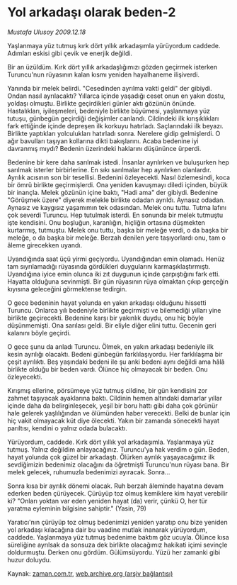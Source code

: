 # Yol arkadaşı olarak beden-2

*Mustafa Ulusoy 2009.12.18*

<tr><td class="metin" colspan="2" style="padding-top: 20px; padding-left: 5px; ">Yaşlanmaya yüz tutmuş kırk dört yıllık arkadaşımla yürüyordum caddede. Adımları eskisi gibi çevik ve enerjik değildi.</td></tr><tr><td class="metin" colspan="2" style="padding-top: 20px; padding-left: 5px; "><p> Bir an üzüldüm. Kırk dört yıllık arkadaşlığımızı gözden geçirmek isterken Turuncu'nun rüyasının kalan kısmı yeniden hayalhaneme ilişiverdi.
<p>Yanında bir melek belirdi. "Cesedinden ayrılma vakti geldi" der gibiydi. Ondan nasıl ayrılacaktı? Yıllarca içinde yaşadığı ceset onun en yakın dostu, yoldaşı olmuştu. Birlikte geçirdikleri günler aktı gözünün önünde. Hastalıkları, iyileşmeleri, bedeniyle birlikte büyümesi, yaşlanmaya yüz tutuşu, günbegün geçirdiği değişimler canlandı. Cildindeki ilk kırışıklıkları fark ettiğinde içinde depreşen ilk korkuyu hatırladı. Saçlarındaki ilk beyazı. Birlikte yaptıkları yolculukları hatırladı sonra. Nerelere gidip gelmişlerdi. O ağır bavulları taşıyan kollarına dikti bakışlarını. Acaba bedenine iyi davranmış mıydı? Bedenin üzerindeki haklarını düşününce ürperdi.
<p>Bedenine bir kere daha sarılmak istedi. İnsanlar ayrılırken ve buluşurken hep sarılmak isterler birbirlerine. En sıkı sarılmalar hep ayrılırken olanlardır. Ayrılık acısının son bir tesellisi. Bedenini özleyecekti. Nasıl özlemesindi, koca bir ömrü birlikte geçirmişlerdi. Ona yeniden kavuşmayı diledi içinden, büyük bir inançla. Melek gözünün içine baktı, "Hadi ama" der gibiydi. Bedenine "Görüşmek üzere" diyerek melekle birlikte odadan ayrıldı. Aynasız odadan. Aynasız ve kaygısız yaşamımın tek odasından. Melek onu tuttu. Tutma lafını çok severdi Turuncu. Hep tutulmak isterdi. En sonunda bir melek tutmuştu işte kendisini. Onu boşluğun, karanlığın, hiçliğin ortasına düşmekten kurtarmış, tutmuştu. Melek onu tuttu, başka bir meleğe verdi, o da başka bir meleğe, o da başka bir meleğe. Berzah denilen yere taşıyorlardı onu, tam o âleme girecekken uyandı.
<p>Uyandığında saat üçü yirmi geçiyordu. Uyandığından emin olamadı. Henüz tam sıyrılamadığı rüyasında gördükleri duygularını karmaşıklaştırmıştı. Uyandığına iyice emin olunca iki zıt duygunun içinde çarpıştığını fark etti. Hayatta olduğuna sevinmişti. Bir gün rüyasının rüya olmaktan çıkıp gerçeğin kıyısına geleceğini görmektense tedirgin.
<p>O gece bedeninin hayat yolunda en yakın arkadaşı olduğunu hissetti Turuncu. Onlarca yılı bedeniyle birlikte geçirmişti ve bilemediği yılları yine birlikte geçirecekti. Bedenine karşı bir yakınlık duydu, onu hiç böyle düşünmemişti. Ona sarılası geldi. Bir eliyle diğer elini tuttu. Gecenin geri kalanını böyle geçirdi.
<p>O gece şunu da anladı Turuncu. Ölmek, en yakın arkadaşı bedeniyle ilk kesin ayrılığı olacaktı. Bedeni günbegün farklılaşıyordu. Her farklılaşma bir çeşit ayrılıktı. Beş yaşındaki bedeni ile şu anki bedeni aynı değildi ama hâlâ birlikte olduğu bir beden vardı. Ölünce hiç olmayacak bir beden. Onu özleyecekti.
<p>Kırışmış ellerine, pörsümeye yüz tutmuş cildine, bir gün kendisini zor zahmet taşıyacak ayaklarına baktı. Cildinin hemen altındaki damarlar yıllar içinde daha da belirginleşecek, yeşil bir boru hattı gibi daha çok görünür hale gelerek yaşlılığından ve ölümünden haber verecekti. Belki de bunlar için hiç vakit olmayacak küt diye ölecekti. Yakın bir zamanda sönecekti hayat parıltısı, kendini o yalnız odada bulacaktı.
<p>Yürüyordum, caddede. Kırk dört yıllık yol arkadaşımla. Yaşlanmaya yüz tutmuş. Yalnız değildim anlayacağınız. Turuncu'ya hak verdim o gün. Beden, hayat yolunda çok güzel bir arkadaştı. Ölürken ayrılık yaşayacağımız ilk sevdiğimizin bedenimiz olacağını da öğretmişti Turuncu'nun rüyası bana. Bir melek gelecek, ruhumuzla bedenimizi ayıracak. Sonra...
<p>Sonra kısa bir ayrılık dönemi olacak. Ruh berzah âleminde hayatına devam ederken beden çürüyecek. Çürüyüp toz olmuş kemiklere kim hayat verebilir ki? "Onları yoktan var eden yeniden hayat (da) verir, çünkü O, her tür yaratma eyleminin bilgisine sahiptir." (Yasin, 79)
<p>Yaratıcı'nın çürüyüp toz olmuş bedenimizi yeniden yaratıp onu bize yeniden yol arkadaşı kılacağına dair bu vaadine mutlak inanarak yürüyordum, caddede. Yaşlanmaya yüz tutmuş bedenime baktım göz ucuyla. Ölünce kısa süreliğine ayrılsak da sonsuza dek birlikte olacağımız hakikati içimi sevinçle doldurmuştu. Derken onu gördüm. Gülümsüyordu. Yüzü her zamanki gibi huzur doluydu.<br/></p></p></p></p></p></p></p></p></p></p></td></tr>

Kaynak: [zaman.com.tr](http://zaman.com.tr/yazar.do?yazino=928507), [web.archive.org (arşiv bağlantısı)](http://web.archive.org/web/20100129115926/http://www.zaman.com.tr:80/yazar.do?yazino=928507)
